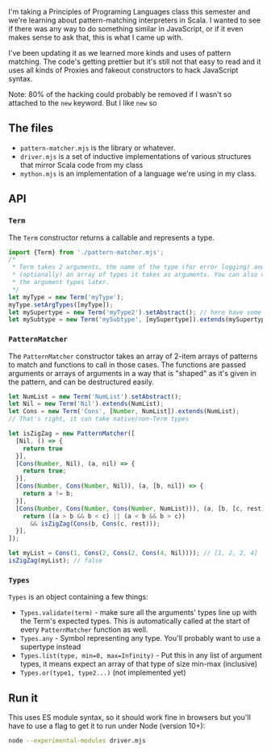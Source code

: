 I'm taking a Principles of Programing Languages class this semester and we're
learning about pattern-matching interpreters in Scala. I wanted to see if there
was any way to do something similar in JavaScript, or if it even makes sense to
ask that, this is what I came up with.

I've been updating it as we learned more kinds and uses of pattern matching. The
code's getting prettier but it's still not that easy to read and it uses all
kinds of Proxies and fakeout constructors to hack JavaScript syntax.

Note: 80% of the hacking could probably be removed if I wasn't so attached to
the `new` keyword. But I like `new` so

## The files

- `pattern-matcher.mjs` is the library or whatever.
- `driver.mjs` is a set of inductive implementations of various structures that
  mirror Scala code from my class
- `mython.mjs` is an implementation of a language we're using in my class.

## API

### `Term`

The `Term` constructor returns a callable and represents a type.

```javascript
import {Term} from './pattern-matcher.mjs';
/*
 * Term takes 2 arguments, the name of the type (for error logging) and
 * (optionally) an array of types it takes as arguments. You can also change
 * the argument types later.
 */
let myType = new Term('myType');
myType.setArgTypes([myType]);
let mySupertype = new Term('myType2').setAbstract(); // here have some risky chaining
let mySubtype = new Term('mySubtype', [mySupertype]).extends(mySupertype);
```

### `PatternMatcher`

The `PatternMatcher` constructor takes an array of 2-item arrays of patterns to
match and functions to call in those cases. The functions are passed
arguments or arrays of arguments in a way that is "shaped" as it's given
in the pattern, and can be destructured easily.

```javascript
let NumList = new Term('NumList').setAbstract();
let Nil = new Term('Nil').extends(NumList);
let Cons = new Term('Cons', [Number, NumList]).extends(NumList);
// That's right, it can take native/non-Term types

let isZigZag = new PatternMatcher([
  [Nil, () => {
    return true
  }],
  [Cons(Number, Nil), (a, nil) => {
    return true;
  }],
  [Cons(Number, Cons(Number, Nil)), (a, [b, nil]) => {
    return a != b;
  }],
  [Cons(Number, Cons(Number, Cons(Number, NumList))), (a, [b, [c, rest]]) => {
    return ((a > b && b < c) || (a < b && b > c))
      && isZigZag(Cons(b, Cons(c, rest)));
  }],
]);

let myList = Cons(1, Cons(2, Cons(2, Cons(4, Nil)))); // [1, 2, 2, 4]
isZigZag(myList); // false
```

### `Types`

`Types` is an object containing a few things:

- `Types.validate(term)` - make sure all the arguments' types line up with
  the Term's expected types. This is automatically called at the start of every
  `PatternMatcher` function as well.
- `Types.any` - Symbol representing any type. You'll probably want to use a
  supertype instead
- `Types.list(type, min=0, max=Infinity)` - Put
  this in any list of argument types, it means expect an array of that type
  of size min-max (inclusive)
- `Types.or(type1, type2...)` (not implemented yet)


## Run it

This uses ES module syntax, so it should work fine in browsers but you'll have
to use a flag to get it to run under Node (version 10+):

```bash
node --experimental-modules driver.mjs
```